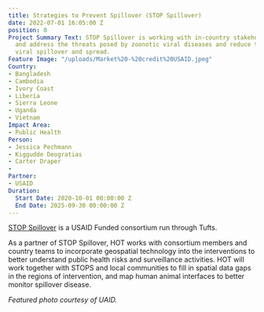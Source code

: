 ```yaml
---
title: Strategies to Prevent Spillover (STOP Spillover)
date: 2022-07-01 16:05:00 Z
position: 0
Project Summary Text: STOP Spillover is working with in-country stakeholders to understand
  and address the threats posed by zoonotic viral diseases and reduce the risk of
  viral spillover and spread.
Feature Image: "/uploads/Market%20-%20credit%20USAID.jpeg"
Country:
- Bangladesh
- Cambodia
- Ivory Coast
- Liberia
- Sierra Leone
- Uganda
- Vietnam
Impact Area:
- Public Health
Person:
- Jessica Pechmann
- Kiggudde Deogratias
- Carter Draper
- 
Partner:
- USAID
Duration:
  Start Date: 2020-10-01 00:00:00 Z
  End Date: 2025-09-30 00:00:00 Z
---
```


[STOP Spillover](https://stopspillover.org/) is a USAID Funded consortium run through Tufts. 

As a partner of STOP Spillover, HOT works with consortium members and country teams to incorporate geospatial technology into the interventions to better understand public health risks and surveillance activities. HOT will work together with STOPS and local communities to fill in spatial data gaps in the regions of intervention, and map human animal interfaces to better monitor spillover disease. 

*Featured photo courtesy of UAID.*